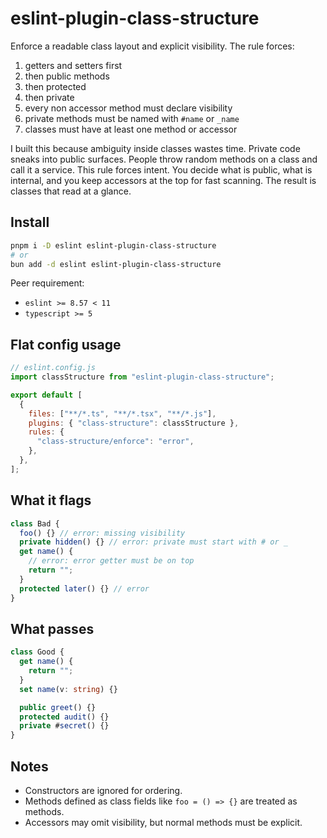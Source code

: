 # eslint-plugin-class-structure

Enforce a readable class layout and explicit visibility. The rule forces:

1. getters and setters first
2. then public methods
3. then protected
4. then private
5. every non accessor method must declare visibility
6. private methods must be named with `#name` or `_name`
7. classes must have at least one method or accessor

I built this because ambiguity inside classes wastes time. Private code sneaks into public surfaces. People throw random methods on a class and call it a service. This rule forces intent. You decide what is public, what is internal, and you keep accessors at the top for fast scanning. The result is classes that read at a glance.

## Install

```bash
pnpm i -D eslint eslint-plugin-class-structure
# or
bun add -d eslint eslint-plugin-class-structure
```

Peer requirement:

- `eslint >= 8.57 < 11`
- `typescript >= 5`

## Flat config usage

```js
// eslint.config.js
import classStructure from "eslint-plugin-class-structure";

export default [
  {
    files: ["**/*.ts", "**/*.tsx", "**/*.js"],
    plugins: { "class-structure": classStructure },
    rules: {
      "class-structure/enforce": "error",
    },
  },
];
```

## What it flags

```ts
class Bad {
  foo() {} // error: missing visibility
  private hidden() {} // error: private must start with # or _
  get name() {
    // error: error getter must be on top
    return "";
  }
  protected later() {} // error
}
```

## What passes

```ts
class Good {
  get name() {
    return "";
  }
  set name(v: string) {}

  public greet() {}
  protected audit() {}
  private #secret() {}
}
```

## Notes

- Constructors are ignored for ordering.
- Methods defined as class fields like `foo = () => {}` are treated as methods.
- Accessors may omit visibility, but normal methods must be explicit.
